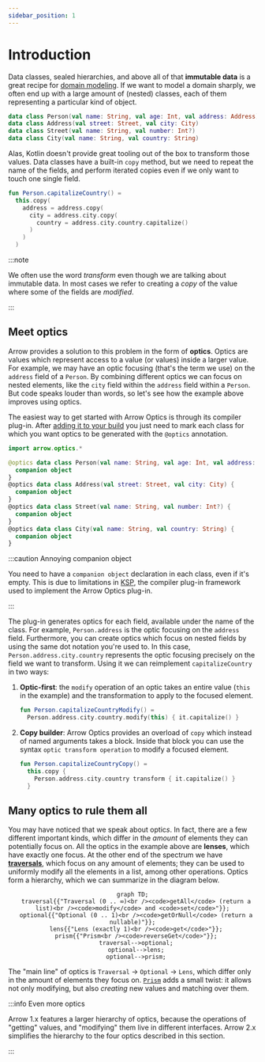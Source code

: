 ```yaml
---
sidebar_position: 1
---
```


# Introduction

<!--- TEST_NAME ImmutableIntro -->

Data classes, sealed hierarchies, and above all of that **immutable data** is
a great recipe for [domain modeling](../../design/domain-modeling/). If we want
to model a domain sharply, we often end up with a large amount of (nested)
classes, each of them representing a particular kind of object.

```kotlin
data class Person(val name: String, val age: Int, val address: Address)
data class Address(val street: Street, val city: City)
data class Street(val name: String, val number: Int?)
data class City(val name: String, val country: String)
```

Alas, Kotlin doesn't provide great tooling out of the box to transform those
values. Data classes have a built-in `copy` method, but we need to repeat the
name of the fields, and perform iterated copies even if we only want to touch
one single field.

```kotlin
fun Person.capitalizeCountry() =
  this.copy(
    address = address.copy(
      city = address.city.copy(
        country = address.city.country.capitalize()
      )
    )
  )
```
<!--- KNIT example-immutable-intro-01.kt -->

:::note

We often use the word _transform_ even though we are talking about immutable
data. In most cases we refer to creating a _copy_ of the value where some of
the fields are _modified_.

:::

## Meet optics

Arrow provides a solution to this problem in the form of **optics**. Optics
are values which represent access to a value (or values) inside a larger
value. For example, we may have an optic focusing (that's the term we use)
on the `address` field of a `Person`. By combining different optics we can
focus on nested elements, like the `city` field within the `address` field
within a `Person`. But code speaks louder than words, so let's see how the
example above improves using optics.

The easiest way to get started with Arrow Optics is through its compiler
plug-in. After [adding it to your build](../../quickstart/#additional-setup-for-plug-ins)
you just need to mark each class for which you want optics to be generated
with the `@optics` annotation.

```kotlin
import arrow.optics.*

@optics data class Person(val name: String, val age: Int, val address: Address) {
  companion object
}
@optics data class Address(val street: Street, val city: City) {
  companion object
}
@optics data class Street(val name: String, val number: Int?) {
  companion object
}
@optics data class City(val name: String, val country: String) {
  companion object
}
```

:::caution Annoying companion object

You need to have a `companion object` declaration in each class, even if it's empty.
This is due to limitations in [KSP](https://kotlinlang.org/docs/ksp-quickstart.html),
the compiler plug-in framework used to implement the Arrow Optics plug-in.

:::

The plug-in generates optics for each field, available under the name of the class.
For example, `Person.address` is the optic focusing on the `address` field.
Furthermore, you can create optics which focus on nested fields by using the
same dot notation you're used to. In this case,
`Person.address.city.country` represents the optic focusing precisely on
the field we want to transform. Using it we can reimplement `capitalizeCountry`
in two ways:

1. **Optic-first**: the `modify` operation of an optic takes an entire value
  (`this` in the example) and the transformation to apply to the focused element.

    ```kotlin
    fun Person.capitalizeCountryModify() =
      Person.address.city.country.modify(this) { it.capitalize() }
    ```

2. **Copy builder**: Arrow Optics provides an overload of `copy` which instead
   of named arguments takes a block. Inside that block you can use the syntax
   `optic transform operation` to modify a focused element.

    ```kotlin
    fun Person.capitalizeCountryCopy() =
      this.copy {
        Person.address.city.country transform { it.capitalize() }
      }
    ```

<!--- KNIT example-immutable-intro-02.kt -->

## Many optics to rule them all

You may have noticed that we speak about optic*s*. In fact, there are a few
different important kinds, which differ in the *amount* of elements they
can potentially focus on. All the optics in the example above are **lenses**,
which have exactly one focus. At the other end of the spectrum we have
[**traversals**](../traversal), which focus on any amount of elements; they can be used to 
uniformly modify all the elements in a list, among other operations.
Optics form a hierarchy, which we can summarize in the diagram below.

<center>

```mermaid
graph TD;
  traversal{{"Traversal (0 .. ∞)<br /><code>getAll</code> (return a list)<br /><code>modify</code> and <code>set</code>"}};
  optional{{"Optional (0 .. 1)<br /><code>getOrNull</code> (return a nullable)"}};
  lens{{"Lens (exactly 1)<br /><code>get</code>"}};
  prism{{"Prism<br /><code>reverseGet</code>"}};
  traversal-->optional;
  optional-->lens;
  optional-->prism;
```

</center>

The "main line" of optics is `Traversal` → `Optional` → `Lens`, which differ
only in the amount of elements they focus on. [`Prism`](../optional-prism) adds a small 
twist: it allows not only modifying, but also _creating_ new values and
matching over them.

:::info Even more optics

Arrow 1.x features a larger hierarchy of optics, because the operations of
"getting" values, and "modifying" them live in different interfaces.
Arrow 2.x simplifies the hierarchy to the four optics described in this section.

:::

